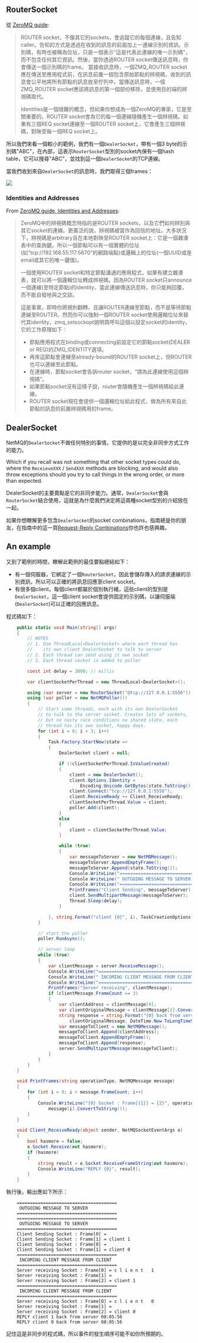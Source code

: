 ## RouterSocket

從 [ZeroMQ guide](http://zguide.zeromq.org/page:all):

> ROUTER socket，不像其它的sockets，會追蹤它的每個連線，且告知caller。告知的方式是透過在收到的訊息的前面加上一連線示別的資訊。示別碼，有時也被稱為位址，只是一個表示“這是代表此連線的唯一示別碼”，而不包含任何其它資訊。然後，當你透過ROUTER socket傳送訊息時，你會傳送一個示別碼的frame。
> 當接收訊息時，一個ZMQ_ROUTER socket應在傳送至應用程式前，在訊息前置一個包含原始節點的辨視碼，收到的訊息會公平地將所有節點的訊息放至佇列中。當傳送訊息時，一個ZMQ_ROUTER socket應該將訊息的第一個部份移除，並使用目的端的辨視碼取代。
>
> Identities是一個很難的概念，但如果你想成為一個ZeroMQ的專家，它是至關重要的。ROUTER socket會為它的每一個連線隨機產生一個辨視碼。如果有三個REQ socket連線至一個ROUTER socket上，它會產生三個辨視碼，對映至每一個REQ socket上。

所以我們來看一個較小的範例，我們有一個`DealerSocket`，帶有一個3 byte的示別碼"ABC"，在內部，這表示`RouterSocket`型別的socket內保有一個hash table，它可以搜尋"ABC"，並找到這一個`DealerSocket`的TCP連線。

當我們收到來自`DealerSocket`的訊息時，我們取得三個frames：

![](https://github.com/imatix/zguide/raw/master/images/fig28.png)


### Identities and Addresses

From [ZeroMQ guide, Identities and Addresses](http://zguide.zeromq.org/page:all#Identities-and-Addresses):

> ZeroMQ中的辨視碼概念特指的是ROUTER sockets，以及它們如何辨別與其它socket的連線。更廣泛的說，辨視碼被當作為回信的地址。大多狀況下，辨視碼是arbitrary且在本地對映至ROUTER socket上：它是一個雜湊表中的查詢鍵。所以一個節點可以有一個實體的位址(如"tcp://192.168.55.117:5670"的網路端點)或邏輯上的位址(一個UUID或是email或其它的唯一鍵值)。
>
> 一個使用ROUTER socket和特定節點溝通的應用程式，如果有建立雜湊表，就可以將一個邏輯位址轉成辨視碼。因為ROUTER socket只announce一個連線(至特定節點)的identity，當此連線傳送訊息時，你只能夠回覆，而不能自發地與之交談。
>
> 這是事實，即時你將規則翻轉，且讓ROUTER連線至節點，而不是等待節點連線至ROUTER。然而你可以強制一個ROUTER socket使用邏輯位址來替代其identity，zmq_setsockopt說明頁呼叫這個以設定socket的identity，它的工作原理如下：
>
> * 節點應用程式在binding或connecting前設定它的節點socket(DEALER or REQ)的ZMQ_IDENTITY選項。
> * 再來這節點會連線至already-bound的ROUTER socket上，但ROUTER也可以連線至此節點。
> * 在連線時，節點socket會告訴router socket，“請為此連線使用這個辨視碼”。
> * 如果節點socket沒有這樣子說，router會隨機產生一個辨視碼給此連線。
> * ROUTER socket現在會提供一個邏輯位址給此程式，做為所有來自此節點的訊息的前置辨視碼用的frame。


## DealerSocket

NetMQ的`DealerSocket`不做任何特別的事情，它提供的是以完全非同步方式工作的能力。

Which if you recall was not something that other socket types could do, where the `ReceieveXXX` / `SendXXX` methods are blocking, and would also throw exceptions should you try to call
things in the wrong order, or more than expected.

DealerSocket的主要賣點是它的非同步能力。通常，`DealerSocket`會與`RouterSocket`結合使用，這就是為什麼我們決定將這兩種socket型別的介紹放在一起。

如果你想瞭解更多包含`DealerSocket`的socket combinations，指南總是你的朋友，在指南中的這一頁<a href="http://zguide.zeromq.org/page:all#toc58" target="_blank">Request-Reply Combinations</a>你也許也感興趣。

## An example

又到了範例的時間，瞭解此範例的最佳要點總結如下：

* 有一個伺服器，它綁定了一個`RouterSocket`，因此會儲存傳入的請求連線的示別資訊，所以可以正確的將訊息回應至client socket。
* 有很多個client，每個client都屬於個別執行緒，這些client的型別是`DealerSocket`，這一個client socket會提供固定的示別碼，以讓伺服端(`DealerSocket`)可以正確的回應訊息。

程式碼如下：

```csharp
    public static void Main(string[] args)
    {
        // NOTES
        // 1. Use ThreadLocal<DealerSocket> where each thread has
        //    its own client DealerSocket to talk to server
        // 2. Each thread can send using it own socket
        // 3. Each thread socket is added to poller

        const int delay = 3000; // millis

        var clientSocketPerThread = new ThreadLocal<DealerSocket>();

        using (var server = new RouterSocket("@tcp://127.0.0.1:5556"))
        using (var poller = new NetMQPoller())
        {
            // Start some threads, each with its own DealerSocket
            // to talk to the server socket. Creates lots of sockets,
            // but no nasty race conditions no shared state, each
            // thread has its own socket, happy days.
            for (int i = 0; i < 3; i++)
            {
                Task.Factory.StartNew(state =>
                {
                    DealerSocket client = null;

                    if (!clientSocketPerThread.IsValueCreated)
                    {
                        client = new DealerSocket();
                        client.Options.Identity =
                            Encoding.Unicode.GetBytes(state.ToString());
                        client.Connect("tcp://127.0.0.1:5556");
                        client.ReceiveReady += Client_ReceiveReady;
                        clientSocketPerThread.Value = client;
                        poller.Add(client);
                    }
                    else
                    {
                        client = clientSocketPerThread.Value;
                    }

                    while (true)
                    {
                        var messageToServer = new NetMQMessage();
                        messageToServer.AppendEmptyFrame();
                        messageToServer.Append(state.ToString());
                        Console.WriteLine("======================================");
                        Console.WriteLine(" OUTGOING MESSAGE TO SERVER ");
                        Console.WriteLine("======================================");
                        PrintFrames("Client Sending", messageToServer);
                        client.SendMultipartMessage(messageToServer);
                        Thread.Sleep(delay);
                    }

                }, string.Format("client {0}", i), TaskCreationOptions.LongRunning);
            }

            // start the poller
            poller.RunAsync();

            // server loop
            while (true)
            {
                var clientMessage = server.ReceiveMessage();
                Console.WriteLine("======================================");
                Console.WriteLine(" INCOMING CLIENT MESSAGE FROM CLIENT ");
                Console.WriteLine("======================================");
                PrintFrames("Server receiving", clientMessage);
                if (clientMessage.FrameCount == 3)
                {
                    var clientAddress = clientMessage[0];
                    var clientOriginalMessage = clientMessage[2].ConvertToString();
                    string response = string.Format("{0} back from server {1}",
                        clientOriginalMessage, DateTime.Now.ToLongTimeString());
                    var messageToClient = new NetMQMessage();
                    messageToClient.Append(clientAddress);
                    messageToClient.AppendEmptyFrame();
                    messageToClient.Append(response);
                    server.SendMultipartMessage(messageToClient);
                }
            }
        }
    }

    void PrintFrames(string operationType, NetMQMessage message)
    {
        for (int i = 0; i < message.FrameCount; i++)
        {
            Console.WriteLine("{0} Socket : Frame[{1}] = {2}", operationType, i,
                message[i].ConvertToString());
        }
    }

    void Client_ReceiveReady(object sender, NetMQSocketEventArgs e)
    {
        bool hasmore = false;
        e.Socket.Receive(out hasmore);
        if (hasmore)
        {
            string result = e.Socket.ReceiveFrameString(out hasmore);
            Console.WriteLine("REPLY {0}", result);
        }
    }
```

執行後，輸出應如下所示：


```dos
    ======================================
     OUTGOING MESSAGE TO SERVER
    ======================================
    ======================================
     OUTGOING MESSAGE TO SERVER
    ======================================
    Client Sending Socket : Frame[0] =
    Client Sending Socket : Frame[1] = client 1
    Client Sending Socket : Frame[0] =
    Client Sending Socket : Frame[1] = client 0
    ======================================
     INCOMING CLIENT MESSAGE FROM CLIENT
    ======================================
    Server receiving Socket : Frame[0] = c l i e n t   1
    Server receiving Socket : Frame[1] =
    Server receiving Socket : Frame[2] = client 1
    ======================================
     INCOMING CLIENT MESSAGE FROM CLIENT
    ======================================
    Server receiving Socket : Frame[0] = c l i e n t   0
    Server receiving Socket : Frame[1] =
    Server receiving Socket : Frame[2] = client 0
    REPLY client 1 back from server 08:05:56
    REPLY client 0 back from server 08:05:56
```

記住這是非同步的程式碼，所以事件的發生順序可能不如你所預期的。
